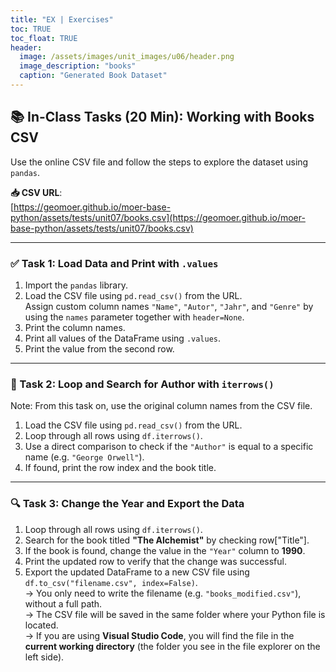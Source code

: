 ```yaml
---
title: "EX | Exercises"
toc: TRUE
toc_float: TRUE
header:
  image: /assets/images/unit_images/u06/header.png
  image_description: "books"
  caption: "Generated Book Dataset"
---
```


## 📚 In-Class Tasks (20 Min): Working with Books CSV

Use the online CSV file and follow the steps to explore the dataset using `pandas`.

**📥 CSV URL**:  
[https://geomoer.github.io/moer-base-python/assets/tests/unit07/books.csv](https://geomoer.github.io/moer-base-python/assets/tests/unit07/books.csv)

---

### ✅ Task 1: Load Data and Print with `.values`

1. Import the `pandas` library.  
2. Load the CSV file using `pd.read_csv()` from the URL.  
   Assign custom column names `"Name"`, `"Autor"`, `"Jahr"`, and `"Genre"` by using the `names` parameter together with `header=None`.  
3. Print the column names.  
4. Print all values of the DataFrame using `.values`.  
5. Print the value from the second row.

---

### 🔁 Task 2: Loop and Search for Author with `iterrows()` 

Note: From this task on, use the original column names from the CSV file.

1. Load the CSV file using `pd.read_csv()` from the URL. 
2. Loop through all rows using `df.iterrows()`.  
3. Use a direct comparison to check if the `"Author"` is equal to a specific name (e.g. `"George Orwell"`).  
4. If found, print the row index and the book title.


---

### 🔍 Task 3: Change the Year and Export the Data

1. Loop through all rows using `df.iterrows()`.  
2. Search for the book titled **"The Alchemist"** by checking row["Title"].
3. If the book is found, change the value in the `"Year"` column to **1990**.  
4. Print the updated row to verify that the change was successful.  
5. Export the updated DataFrame to a new CSV file using `df.to_csv("filename.csv", index=False)`.  
   → You only need to write the filename (e.g. `"books_modified.csv"`), without a full path.  
   → The CSV file will be saved in the same folder where your Python file is located.  
   → If you are using **Visual Studio Code**, you will find the file in the **current working directory** (the folder you see in the file explorer on the left side).

